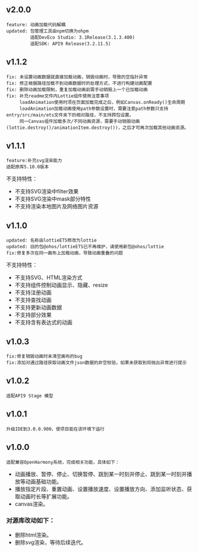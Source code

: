 ## v2.0.0
    feature: 动画加载代码解耦
    updated: 包管理工具由npm切换为ohpm
             适配DevEco Studio: 3.1Release(3.1.3.400)
             适配SDK: API9 Release(3.2.11.5)

## v1.1.2
    fix: 未设置动画数据就直接加载动画，销毁动画时，导致的空指针异常
    fix: 修正根据路径加载不到动画数据时的处理方式，不进行构建动画配置
    fix: 删除动画加载限制，重复加载动画前需手动销毁上一个已加载动画
    fix: 补充readme文件内Lottie组件使用注意事项
         loadAnimation使用时须在页面加载完成之后，例如Canvas.onReady()生命周期
         loadAnimation加载动画使用path参数设置时，需要注意path参数只支持entry/src/main/ets文件夹下的相对路径，不支持跨包设置。
         同一Canvas组件加载多次/不同动画资源，需要手动销毁动画(lottie.destroy()/animationItem.destroy())，之后才可再次加载其他动画资源。

## v1.1.1
    feature:补充svg渲染能力
    适配原库5.10.0版本
不支持特性：
* 不支持SVG渲染中filter效果
* 不支持SVG渲染中mask部分特性
* 不支持渲染本地图片及网络图片资源

## v1.1.0
    updated: 名称由lottieETS修改为lottie
    updated: 旧的包@ohos/lottieETS已不再维护，请使用新包@ohos/lottie
    fix:修复多次在同一画布上加载动画，导致动画重叠的问题

不支持特性：
* 不支持SVG、HTML渲染方式
* 不支持组件控制动画显示、隐藏、resize
* 不支持注册动画
* 不支持查找动画
* 不支持更新动画数据
* 不支持部分效果
* 不支持含有表达式的动画


## v1.0.3
    fix:修复销毁动画时未清空画布的bug
    fix:添加对通过路径获取动画文件json数据的非空校验，如果未获取到将抛出异常进行提示


## v1.0.2
    适配API9 Stage 模型


## v1.0.1
    升级IDE到3.0.0.900，使项目能在该环境下运行


## v1.0.0
    适配兼容OpenHarmony系统，完成相关功能，具体如下：
* 动画播放、暂停、停止、切换暂停、跳到某一时刻并停止、跳到某一时刻并播放等动画基础功能。
* 播放指定片段、重置动画、设置播放速度、设置播放方向、添加监听状态、获取动画时长等扩展功能。
* canvas渲染。



### 对源库改动如下：
* 删除html渲染。
* 删除svg渲染，等待后续迭代。


